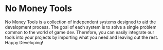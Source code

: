 # No Money Tools 
No Money Tools is a collection of independent systems designed to aid the development process. The goal of each system is to solve a single problem common to the world of game dev. Therefore, you can easily integrate our tools into your projects by importing what you need and leaving out the rest. Happy Developing!
